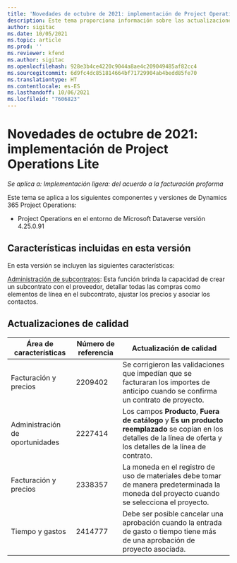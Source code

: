 ```yaml
---
title: 'Novedades de octubre de 2021: implementación de Project Operations Lite'
description: Este tema proporciona información sobre las actualizaciones de calidad disponibles en la versión de octubre de 2021 de la implementación de Project Operations Lite.
author: sigitac
ms.date: 10/05/2021
ms.topic: article
ms.prod: ''
ms.reviewer: kfend
ms.author: sigitac
ms.openlocfilehash: 928e3b4ce4220c9044a8ae4c209049485af82cc4
ms.sourcegitcommit: 6d9fc4dc851814664bf71729904ab4bedd85fe70
ms.translationtype: HT
ms.contentlocale: es-ES
ms.lasthandoff: 10/06/2021
ms.locfileid: "7606823"
---
```

# <a name="whats-new-october-2021---project-operations-lite-deployment"></a>Novedades de octubre de 2021: implementación de Project Operations Lite

_Se aplica a: Implementación ligera: del acuerdo a la facturación proforma_

Este tema se aplica a los siguientes componentes y versiones de Dynamics 365 Project Operations:

  - Project Operations en el entorno de Microsoft Dataverse versión 4.25.0.91


## <a name="features-included-in-this-release"></a>Características incluidas en esta versión

En esta versión se incluyen las siguientes características:

[Administración de subcontratos](../subcontracting/managing-subcontracts-overview.md): Esta función brinda la capacidad de crear un subcontrato con el proveedor, detallar todas las compras como elementos de línea en el subcontrato, ajustar los precios y asociar los contactos.


## <a name="quality-updates"></a>Actualizaciones de calidad

| **Área de características** | **Número de referencia** | **Actualización de calidad** |
| --- | --- | --- |
| Facturación y precios | 2209402 | Se corrigieron las validaciones que impedían que se facturaran los importes de anticipo cuando se confirma un contrato de proyecto. |
| Administración de oportunidades | 2227414 | Los campos **Producto**, **Fuera de catálogo** y **Es un producto reemplazado** se copian en los detalles de la línea de oferta y los detalles de la línea de contrato. |
| Facturación y precios | 2338357 | La moneda en el registro de uso de materiales debe tomar de manera predeterminada la moneda del proyecto cuando se selecciona el proyecto. |
| Tiempo y gastos | 2414777 | Debe ser posible cancelar una aprobación cuando la entrada de gasto o tiempo tiene más de una aprobación de proyecto asociada. |
